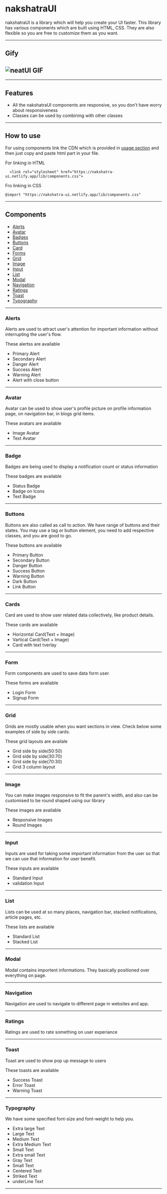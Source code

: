 # nakshatraUI

nakshatraUI is a library which will help you create your UI faster. This library has various components which are built using HTML, CSS. They are also flexible so you are free to customize them as you want.

<hr/>

## Gify

## ![neatUI GIF](https://github.com/sri-rishi/nakshatra-ui-component-lib/blob/dev/Docs/assets/images/screen-capture.gif)

<hr />

## Features 

- All the nakshatraUI components are responsive, so you don't have worry about responsiveness
- Classes can be used by combining with other classes

<hr/>

## How to use 

For using components link the CDN  which is provided in [usage section](https://nakshatra-ui.netlify.app/docs/components_html/usages.html) and then just copy and paste html part in your file.

For linking in HTML

``` 
  <link rel="stylesheet" href="https://nakshatra-ui.netlify.app/lib/components.css">
```
Fro linking in CSS

```
@import "https://nakshatra-ui.netlify.app/lib/components.css"
```

<hr />

## Components

- [Alerts](https://nakshatra-ui.netlify.app/docs/components_html/alert.html)
- [Avatar](https://nakshatra-ui.netlify.app/docs/components_html/avatar.html)
- [Badges](https://nakshatra-ui.netlify.app/docs/components_html/badge.html)
- [Buttons](https://nakshatra-ui.netlify.app/docs/components_html/buttons.html)
- [Card](https://nakshatra-ui.netlify.app/docs/components_html/cards.html)
- [Forms](https://nakshatra-ui.netlify.app/docs/components_html/form.html)
- [Grid](https://nakshatra-ui.netlify.app/docs/components_html/grids.html)
- [Image](https://nakshatra-ui.netlify.app/docs/components_html/image.html)
- [Input](https://nakshatra-ui.netlify.app/docs/components_html/inputs.html)
- [List](https://nakshatra-ui.netlify.app/docs/components_html/lists.html)
- [Modal](https://nakshatra-ui.netlify.app/docs/components_html/modal.html)
- [Navigation](https://nakshatra-ui.netlify.app/docs/components_html/navigation.html)
- [Ratings](https://nakshatra-ui.netlify.app/docs/components_html/ratings.html)
- [Toast](https://nakshatra-ui.netlify.app/docs/components_html/toast.html)
- [Typography](https://nakshatra-ui.netlify.app/docs/components_html/typography.html)

<hr />

### Alerts 

Alerts are used to attract user's attention for important information without interrupting the user's flow.

These alertss are available

- Primary Alert
- Secondary Alert
- Danger Alert
- Success Alert
- Warning Alert
- Alert with close button

<hr />

### Avatar

Avatar can be used to show user's profile picture on profile information page, on navigation bar, in blogs grid items.

These avatars are available

- Image Avatar
- Text Avatar

<hr />

### Badge 

Badges are being used to display a notification count or status information

These badges are available

- Status Badge
- Badge on Icons
- Text Badge

<hr />

### Buttons

Buttons are also called as call to action. We have range of buttons and their states. You may use a tag or button element, you need to add respective classes, and you are good to go.

These buttons are available

- Primary Button
- Secondary Button
- Danger Button
- Success Button
- Warning Button
- Dark Button
- Link Button

<hr />

### Cards 

Card are used to show user related data collectively, like product details.

These cards are available 

- Horizontal Card(Text + Image)
- Vartical Card(Text + Image)
- Card with text tverlay

<hr />

### Form

Form components are used to save data form user.

These forms are available 

- Login Form
- Signup Form

<hr />

### Grid 

Grids are mostly usable when you want sections in view. Check below some examples of side by side cards.

These grid layouts are availale 

- Grid side by side(50:50)
- Grid side by side(30:70)
- Grid side by side(70:30)
- Grid 3 column layout

<hr />

### Image

You can make images responsive to fit the parent's width, and also can be customised to be round shaped using our library

These images are available

- Responsive Images
- Round Images

<hr />

### Input

Inputs are used for taking some important information from the user so that we can use that information for user benefit.

These inputs are available

- Standard Input
- validation Input

<hr />

### List

Lists can be used at so many places, navigation bar, stacked notifications, article pages, etc.

These lists are available

- Standard List
- Stacked List

<hr />

### Modal

Modal contains importent informations. They basically positioned over everything on page.

<hr />

### Navigation 

Navigation are used to navigate to different page in websites and app.

<hr />

### Ratings

Ratings are used to rate something on user experiance

<hr />

### Toast 

Toast are used to show pop up message to users

These toasts are available

- Success Toast
- Error Toast
- Warning Toast

<hr />

### Typography

We have some specified font-size and font-weight to help you.

- Extra large Text
- Large Text
- Medium Text
- Extra Medium Text
- Small Text
- Extra small Text
- Gray Text
- Small Text
- Centered Text
- Striked Text
- underLine Text

<hr />
